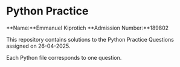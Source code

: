 # Python Practice

**Name:**Emmanuel Kiprotich 
**Admission Number:**189802

This repository contains solutions to the Python Practice Questions assigned on 26-04-2025.

Each Python file corresponds to one question.  
